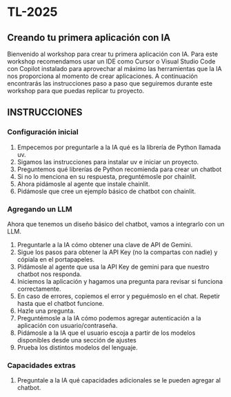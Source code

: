 # TL-2025
## Creando tu primera aplicación con IA
Bienvenido al workshop para crear tu primera aplicación con IA.
Para este workshop recomendamos usar un IDE como Cursor o Visual Studio Code con Copilot instalado para aprovechar al máximo las herramientas que la IA nos proporciona al momento de crear aplicaciones.
A continuación encontrarás las instrucciones paso a paso que seguiremos durante este workshop para que puedas replicar tu proyecto.
## INSTRUCCIONES
### Configuración inicial
1. Empecemos por preguntarle a la IA qué es la librería de Python llamada uv.
2. Sigamos las instrucciones para instalar uv e iniciar un proyecto.
3. Preguntemos qué librerías de Python recomienda para crear un chatbot
4. Si no lo menciona en su respuesta, preguntémosle por chainlit.
5. Ahora pidámosle al agente que instale chainlit.
6. Pidámosle que cree un ejemplo básico de chatbot con chainlit.

### Agregando un LLM
Ahora que tenemos un diseño básico del chatbot, vamos a integrarlo con un LLM.
1. Preguntarle a la IA cómo obtener una clave de API de Gemini.
2. Sigue los pasos para obtener la API Key (no la compartas con nadie) y cópiala en el portapapeles.
3. Pidámosle al agente que usa la API Key de gemini para que nuestro chatbot nos responda.
4. Iniciemos la aplicación y hagamos una pregunta para revisar si funciona correctamente.
5. En caso de errores, copiemos el error y peguémoslo en el chat. Repetir hasta que el chatbot funcione.
6. Hazle una pregunta.
7. Preguntémosle a la IA cómo podemos agregar autenticación a la aplicación con usuario/contraseña.
8. Pidámosle a la IA que el usuario escoja a partir de los modelos disponibles desde una sección de ajustes
9. Prueba los distintos modelos del lenguaje.

### Capacidades extras
1. Preguntale a la IA qué capacidades adicionales se le pueden agregar al chatbot.
